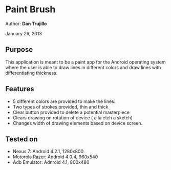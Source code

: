# Paint Brush
Author: **Dan Trujillo**

January 26, 2013

## Purpose

This application is meant to be a paint app for the Android operating system where the user is able to draw lines in different colors and draw lines with differentiating thickness.

## Features

* 5 different colors are provided to make the lines.
* Two types of strokes provided, thin and thick
* Clear button provided to delete a potential masterpiece
* Clears drawing on rotation of device ( à la etch a sketch)
* Changes width of drawing elements based on device screen.

## Tested on
* Nexus 7: Android 4.2.1, 1280x800
* Motorola Razer: Android 4.0.4, 960x540
* Adb Emulator: Adnroid 4.1, 800x480
